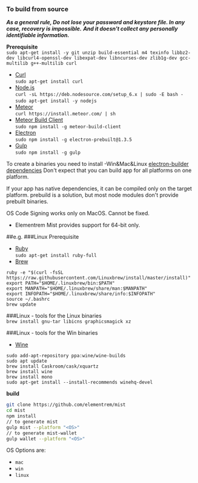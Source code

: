 ### To build from source	

***As a general rule, Do not lose your password and keystore file. In any case, recovery is impossible.***
***And it doesn't collect any personally identifiable information.***

**Prerequisite**    
`sudo apt-get install -y git unzip build-essential m4 texinfo libbz2-dev libcurl4-openssl-dev libexpat-dev libncurses-dev zlib1g-dev gcc-multilib g++-multilib curl`   

* [Curl](https://curl.haxx.se/)  	 	
`sudo apt-get install curl`   
* [Node.js](https://nodejs.org/)    
`curl -sL https://deb.nodesource.com/setup_6.x | sudo -E bash -`  
`sudo apt-get install -y nodejs`   
* [Meteor](https://www.meteor.com/)   
`curl https://install.meteor.com/ | sh`   
* [Meteor Build Client](https://github.com/frozeman/meteor-build-client/) 	  
`sudo npm install -g meteor-build-client`    
* [Electron](http://electron.atom.io/)        
`sudo npm install -g electron-prebuilt@1.3.5`   
* [Gulp](http://gulpjs.com/)    
`sudo npm install -g gulp`  

To create a binaries you need to install -Win&Mac&Linux [electron-builder dependencies](https://github.com/electron-userland/electron-builder/wiki/Multi-Platform-Build#macos)
Don't expect that you can build app for all platforms on one platform.

If your app has native dependencies, it can be compiled only on the target platform. prebuild is a solution, but most node modules don't provide prebuilt binaries.

OS Code Signing works only on MacOS. Cannot be fixed.

- Elementrem Mist provides support for 64-bit only.

##e.g.
###Linux Prerequisite    
* [Ruby](https://www.ruby-lang.org/)    
`sudo apt-get install ruby-full`
* [Brew](http://linuxbrew.sh/)      
```
ruby -e "$(curl -fsSL https://raw.githubusercontent.com/Linuxbrew/install/master/install)" 
export PATH="$HOME/.linuxbrew/bin:$PATH" 
export MANPATH="$HOME/.linuxbrew/share/man:$MANPATH" 
export INFOPATH="$HOME/.linuxbrew/share/info:$INFOPATH" 
source ~/.bashrc
brew update 
```

###Linux - tools for the Linux binaries     
`brew install gnu-tar libicns graphicsmagick xz`

###Linux - tools for the Win binaries
* [Wine](https://www.winehq.org/)   
```
sudo add-apt-repository ppa:wine/wine-builds 
sudo apt update
brew install Caskroom/cask/xquartz 
brew install wine
brew install mono
sudo apt-get install --install-recommends winehq-devel 
```

**build**  

```bash
git clone https://github.com/elementrem/mist
cd mist   
npm install
// to generate mist   
gulp mist --platform "<OS>"   
// to generate mist-wallet
gulp wallet --platform "<OS>"
```
OS Options are:    
* `mac`   
* `win`		
* `linux`

